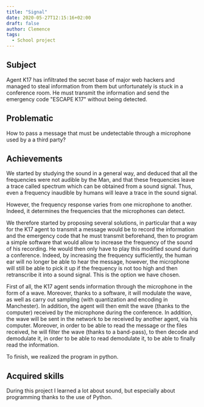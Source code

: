```yaml
---
title: "Signal"
date: 2020-05-27T12:15:16+02:00
draft: false
author: Clemence
tags:
  - School project
---
```


## Subject

Agent K17 has infiltrated the secret base of major web hackers and managed to steal information from them but unfortunately is stuck in a conference room. He must transmit the information and send the emergency code "ESCAPE K17" without being detected. 

## Problematic

How to pass a message that must be undetectable through a microphone used by a a third party?

## Achievements

We started by studying the sound in a general way, and deduced that all the frequencies were not audible by the Man, and that these frequencies leave a trace called spectrum which can be obtained from a sound signal. Thus, even a frequency inaudible by humans will leave a trace in the sound signal.

However, the frequency response varies from one microphone to another. Indeed, it determines the frequencies that the microphones can detect.

We therefore started by proposing several solutions, in particular that a way for the K17 agent to transmit a message would be to record the information and the emergency code that he must transmit beforehand, then to program a simple software that would allow to increase the frequency of the sound of his recording. He would then only have to play this modified sound during a conference. Indeed, by increasing the frequency sufficiently, the human ear will no longer be able to hear the message, however, the microphone will still be able to pick it up if the frequency is not too high and then retranscribe it into a sound signal.
This is the option we have chosen.

First of all, the K17 agent sends information through the microphone in the form of a wave. Moreover, thanks to a software, it will modulate the wave, as well as carry out sampling (with quantization and encoding in Manchester). In addition, the agent will then emit the wave (thanks to the computer) received by the microphone during the conference. In addition, the wave will be sent in the network to be received by another agent, via his computer. Moreover, in order to be able to read the message or the files received, he will filter the wave (thanks to a band-pass), to then decode and demodulate it, in order to be able to read demodulate it, to be able to finally read the information.

To finish, we realized the program in python.

## Acquired skills

During this project I learned a lot about sound, but especially about programming thanks to the use of Python.